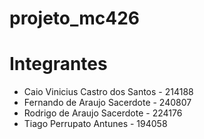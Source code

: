 # projeto_mc426
# Integrantes
- Caio Vinicius Castro dos Santos - 214188
- Fernando de Araujo Sacerdote - 240807
- Rodrigo de Araujo Sacerdote - 224176
- Tiago Perrupato Antunes - 194058
